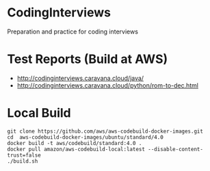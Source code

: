 # CodingInterviews

Preparation and practice for coding interviews

# Test Reports (Build at AWS)

* http://codinginterviews.caravana.cloud/java/
* http://codinginterviews.caravana.cloud/python/rom-to-dec.html

# Local Build
```
git clone https://github.com/aws/aws-codebuild-docker-images.git
cd  aws-codebuild-docker-images/ubuntu/standard/4.0
docker build -t aws/codebuild/standard:4.0 .
docker pull amazon/aws-codebuild-local:latest --disable-content-trust=false
./build.sh
```